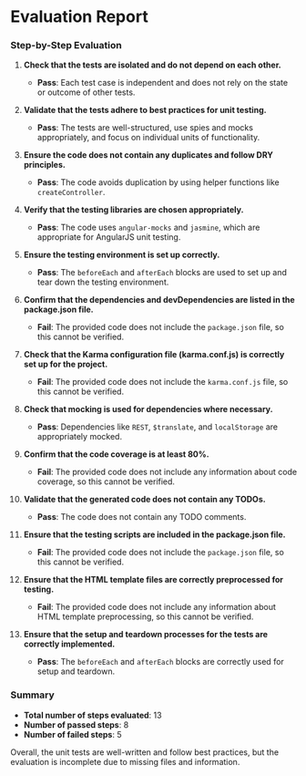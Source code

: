 # Evaluation Report

### Step-by-Step Evaluation

1. **Check that the tests are isolated and do not depend on each other.**
   - **Pass**: Each test case is independent and does not rely on the state or outcome of other tests.

2. **Validate that the tests adhere to best practices for unit testing.**
   - **Pass**: The tests are well-structured, use spies and mocks appropriately, and focus on individual units of functionality.

3. **Ensure the code does not contain any duplicates and follow DRY principles.**
   - **Pass**: The code avoids duplication by using helper functions like `createController`.

4. **Verify that the testing libraries are chosen appropriately.**
   - **Pass**: The code uses `angular-mocks` and `jasmine`, which are appropriate for AngularJS unit testing.

5. **Ensure the testing environment is set up correctly.**
   - **Pass**: The `beforeEach` and `afterEach` blocks are used to set up and tear down the testing environment.

6. **Confirm that the dependencies and devDependencies are listed in the package.json file.**
   - **Fail**: The provided code does not include the `package.json` file, so this cannot be verified.

7. **Check that the Karma configuration file (karma.conf.js) is correctly set up for the project.**
   - **Fail**: The provided code does not include the `karma.conf.js` file, so this cannot be verified.

8. **Check that mocking is used for dependencies where necessary.**
   - **Pass**: Dependencies like `REST`, `$translate`, and `localStorage` are appropriately mocked.

9. **Confirm that the code coverage is at least 80%.**
   - **Fail**: The provided code does not include any information about code coverage, so this cannot be verified.

10. **Validate that the generated code does not contain any TODOs.**
    - **Pass**: The code does not contain any TODO comments.

11. **Ensure that the testing scripts are included in the package.json file.**
    - **Fail**: The provided code does not include the `package.json` file, so this cannot be verified.

12. **Ensure that the HTML template files are correctly preprocessed for testing.**
    - **Fail**: The provided code does not include any information about HTML template preprocessing, so this cannot be verified.

13. **Ensure that the setup and teardown processes for the tests are correctly implemented.**
    - **Pass**: The `beforeEach` and `afterEach` blocks are correctly used for setup and teardown.

### Summary

- **Total number of steps evaluated**: 13
- **Number of passed steps**: 8
- **Number of failed steps**: 5

Overall, the unit tests are well-written and follow best practices, but the evaluation is incomplete due to missing files and information.